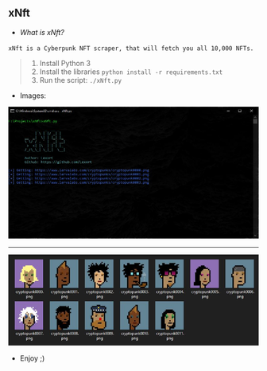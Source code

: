 

<h2><strong>xNft</strong></h2>

- _What is xNft?_

`xNft is a Cyberpunk NFT scraper, that will fetch you all 10,000 NFTs.`


> 1) Install Python 3
> 2) Install the libraries `python install -r requirements.txt`
> 3) Run the script: `./xNft.py `

- Images:

<img src="pic.jpg">

<hr>

<img src="pic2.jpg">

- Enjoy ;)

